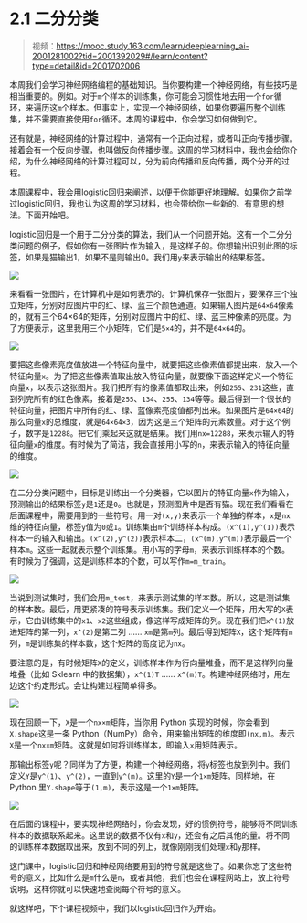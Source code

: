 # 2.1 二分分类

> 视频：<https://mooc.study.163.com/learn/deeplearning_ai-2001281002?tid=2001392029#/learn/content?type=detail&id=2001702006>

本周我们会学习神经网络编程的基础知识。当你要构建一个神经网络，有些技巧是相当重要的。例如。对于`m`个样本的训练集，你可能会习惯性地去用一个`for`循环，来遍历这`m`个样本。但事实上，实现一个神经网络，如果你要遍历整个训练集，并不需要直接使用`for`循环。本周的课程中，你会学习如何做到它。

还有就是，神经网络的计算过程中，通常有一个正向过程，或者叫正向传播步骤。接着会有一个反向步骤，也叫做反向传播步骤。这周的学习材料中，我也会给你介绍，为什么神经网络的计算过程可以，分为前向传播和反向传播，两个分开的过程。

本周课程中，我会用logistic回归来阐述，以便于你能更好地理解。如果你之前学过logistic回归，我也认为这周的学习材料，也会带给你一些新的、有意思的想法。下面开始吧。

logistic回归是一个用于二分分类的算法，我们从一个问题开始。这有一个二分分类问题的例子，假如你有一张图片作为输入，是这样子的。你想输出识别此图的标签，如果是猫输出1，如果不是则输出0。我们用`y`来表示输出的结果标签。

![](img/2-1-1.jpg)

来看看一张图片，在计算机中是如何表示的。计算机保存一张图片，要保存三个独立矩阵，分别对应图片中的红、绿、蓝三个颜色通道。如果输入图片是`64×64`像素的，就有三个64×64的矩阵，分别对应图片中的红、绿、蓝三种像素的亮度。为了方便表示，这里我用三个小矩阵，它们是`5×4`的，并不是`64×64`的。

![](img/2-1-2.jpg)

要把这些像素亮度值放进一个特征向量中，就要把这些像素值都提出来，放入一个特征向量`x`。为了把这些像素值取出放入特征向量，就要像下面这样定义一个特征向量`x`，以表示这张图片。我们把所有的像素值都取出来，例如`255`、`231`这些，直到列完所有的红色像素，接着是`255`、`134`、`255`、`134`等等。最后得到一个很长的特征向量，把图片中所有的红、绿、蓝像素亮度值都列出来。如果图片是`64×64`的那么向量`x`的总维度，就是`64×64×3`，因为这是三个矩阵的元素数量。对于这个例子，数字是`12288`。把它们乘起来这就是结果。我们用`nx=12288`，来表示输入的特征向量`x`的维度。有时候为了简洁，我会直接用小写的`n`，来表示输入的特征向量的维度。

![](img/2-1-3.jpg)

在二分分类问题中，目标是训练出一个分类器，它以图片的特征向量`x`作为输入，预测输出的结果标签`y`是`1`还是`0`。也就是，预测图片中是否有猫。现在我们看看在后面课程中，需要用到的一些符号。用一对`(x,y)`来表示一个单独的样本，`x`是`nx`维的特征向量，标签`y`值为`0`或`1`。训练集由`m`个训练样本构成。`(x^(1),y^(1))`表示样本一的输入和输出。`(x^(2),y^(2))`表示样本二，`(x^(m),y^(m))`表示最后一个样本`m`。这些一起就表示整个训练集。用小写的字母`m`，来表示训练样本的个数。有时候为了强调，这是训练样本的个数，可以写作`m=m_train`。

![](img/2-1-4.jpg)

当说到测试集时，我们会用`m_test`，来表示测试集的样本数。所以，这是测试集的样本数。最后，用更紧凑的符号表示训练集。我们定义一个矩阵，用大写的`X`表示，它由训练集中的`x1`、`x2`这些组成，像这样写成矩阵的列。现在我们把`x^(1)`放进矩阵的第一列，`x^(2)`是第二列 …… `xm`是第`m`列。最后得到矩阵`X`，这个矩阵有`m`列，`m`是训练集的样本数，这个矩阵的高度记为`nx`。

要注意的是，有时候矩阵`X`的定义，训练样本作为行向量堆叠，而不是这样列向量堆叠（比如 Sklearn 中的数据集），`x^(1)T` …… `x^(m)T`。构建神经网络时，用左边这个约定形式。会让构建过程简单得多。

![](img/2-1-5.jpg)

现在回顾一下，`X`是一个`nx×m`矩阵，当你用 Python 实现的时候，你会看到`X.shape`这是一条 Python（NumPy）命令，用来输出矩阵的维度即`(nx,m)`。表示`X`是一个`nx×m`矩阵。这就是如何将训练样本，即输入`x`用矩阵表示。

那输出标签`y`呢？同样为了方便，构建一个神经网络，将`y`标签也放到列中。我们定义`Y`是`y^(1)`、`y^(2)`，一直到`y^(m)`。这里的`Y`是一个`1×m`矩阵。同样地，在 Python 里`Y.shape`等于`(1,m)`，表示这是一个`1×m`矩阵。

![](img/2-1-6.jpg)

在后面的课程中，要实现神经网络时，你会发现，好的惯例符号，能够将不同训练样本的数据联系起来。这里说的数据不仅有`x`和`y`，还会有之后其他的量。将不同的训练样本数据取出来，放到不同的列上，就像刚刚我们处理`x`和`y`那样。

这门课中，logistic回归和神经网络要用到的符号就是这些了。如果你忘了这些符号的意义，比如什么是`m`什么是`n`，或者其他，我们也会在课程网站上，放上符号说明，这样你就可以快速地查阅每个符号的意义。

就这样吧，下个课程视频中，我们以logistic回归作为开始。






